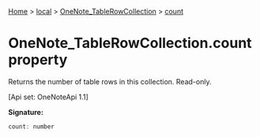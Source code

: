 [Home](./index) &gt; [local](local.md) &gt; [OneNote\_TableRowCollection](local.onenote_tablerowcollection.md) &gt; [count](local.onenote_tablerowcollection.count.md)

# OneNote\_TableRowCollection.count property

Returns the number of table rows in this collection. Read-only. 

 \[Api set: OneNoteApi 1.1\]

**Signature:**
```javascript
count: number
```

